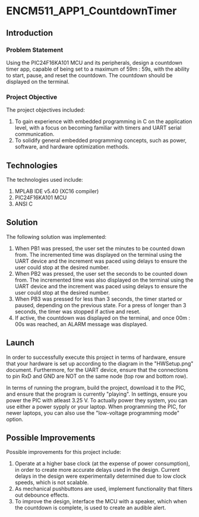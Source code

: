 # ENCM511_APP1_CountdownTimer

## Introduction

### Problem Statement

Using the PIC24F16KA101 MCU and its peripherals, design a countdown timer app, capable of being set to a maximum of 59m : 59s, with the ability to start, pause, and reset the countdown. The countdown should be displayed on the terminal.

### Project Objective

The project objectives included:

1.	To gain experience with embedded programming in C on the application level, with a focus on becoming familiar with timers and UART serial communication. 
2.	To solidify general embedded programming concepts, such as power, software, and hardware optimization methods.

## Technologies

The technologies used include:

1. MPLAB IDE v5.40 (XC16 compiler)
2. PIC24F16KA101 MCU
3. ANSI C

## Solution

The following solution was implemented:

1.	When PB1 was pressed, the user set the minutes to be counted down from. The incremented time was displayed on the terminal using the UART device and the increment was paced using delays to ensure the user could stop at the desired number.
2.	When PB2 was pressed, the user set the seconds to be counted down from. The incremented time was also displayed on the terminal using the UART device and the increment was paced using delays to ensure the user could stop at the desired number.
3.	When PB3 was pressed for less than 3 seconds, the timer started or paused, depending on the previous state. For a press of longer than 3 seconds, the timer was stopped if active and reset.
4.	If active, the countdown was displayed on the terminal, and once 00m : 00s was reached, an ALARM message was displayed.

## Launch

In order to successfully execute this project in terms of hardware, ensure that your hardware is set up according to the diagram in the "HWSetup.png" document. Furthermore, for the UART device, ensure that the connections to pin RxD and GND are NOT on the same node (top row and bottom row).

In terms of running the program, build the project, download it to the PIC, and ensure that the program is currently "playing". In settings, ensure you power the PIC with atleast 3.25 V. To actually power they system, you can use either a power sypply or your laptop. When programming the PIC, for newer laptops, you can also use the "low-voltage programming mode" option.

## Possible Improvements

Possible improvements for this project include:

1.	Operate at a higher base clock (at the expense of power consumption), in order to create more accurate delays used in the design. Current delays in the design were experimentally determined due to low clock speeds, which is not scalable. 
2.	As mechanical pushbuttons are used, implement functionality that filters out debounce effects.
3.	To improve the design, interface the MCU with a speaker, which when the countdown is complete, is used to create an audible alert.
